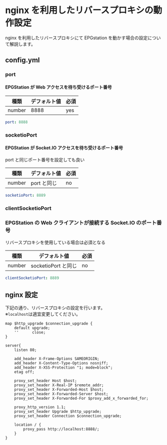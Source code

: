 # nginx を利用したリバースプロキシの動作設定

nginx を利用したリバースプロキシにて EPGstation を動かす場合の設定について解説します。

## config.yml

### port

#### EPGStation が Web アクセスを待ち受けるポート番号

| 種類   | デフォルト値 | 必須 |
| ------ | ------------ | ---- |
| number | 8888         | yes  |

```yaml
port: 8888
```

### socketioPort

#### EPGStation が Socket.IO アクセスを待ち受けるポート番号

port と同じポート番号を設定しても良い

| 種類   | デフォルト値 | 必須 |
| ------ | ------------ | ---- |
| number | port と同じ  | no   |

```yaml
socketioPort: 8889
```

### clientSocketioPort

### EPGStation の Web クライアントが接続する Socket.IO のポート番号

リバースプロキシを使用している場合は必須となる

| 種類   | デフォルト値        | 必須 |
| ------ | ------------------- | ---- |
| number | socketioPort と同じ | no   |

```yaml
clientSocketioPort: 8889
```

## nginx 設定

下記の通り、リバースプロキシの設定を行います。  
※`localhost`は適宜変更してください。

```
map $http_upgrade $connection_upgrade {
    default upgrade;
    ''      close;
}

server{
    listen 80;

    add_header X-Frame-Options SAMEORIGIN;
    add_header X-Content-Type-Options nosniff;
    add_header X-XSS-Protection "1; mode=block";
    etag off;

    proxy_set_header Host $host;
    proxy_set_header X-Real-IP $remote_addr;
    proxy_set_header X-Forwarded-Host $host;
    proxy_set_header X-Forwarded-Server $host;
    proxy_set_header X-Forwarded-For $proxy_add_x_forwarded_for;

    proxy_http_version 1.1;
    proxy_set_header Upgrade $http_upgrade;
    proxy_set_header Connection $connection_upgrade;

    location / {
        proxy_pass http://localhost:8888/;
    }
}
```
